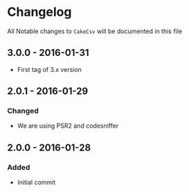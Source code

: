 # Changelog

All Notable changes to `CakeCsv` will be documented in this file

## 3.0.0 - 2016-01-31

- First tag of 3.x version

## 2.0.1 - 2016-01-29

### Changed

- We are using PSR2 and codesniffer

## 2.0.0 - 2016-01-28

### Added

- Initial commit